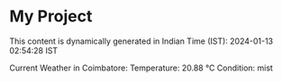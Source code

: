 # My Project

This content is dynamically generated in Indian Time (IST): 2024-01-13 02:54:28 IST


Current Weather in Coimbatore:
Temperature: 20.88 °C
Condition: mist
